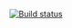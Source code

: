 [![Build status](https://ci.appveyor.com/api/projects/status/2tr120lteebuku01?svg=true)](https://ci.appveyor.com/project/Ksenia-Mesh/react-props2)
